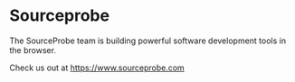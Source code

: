 # Sourceprobe

The SourceProbe team is building powerful software development tools in the browser.

Check us out at https://www.sourceprobe.com
